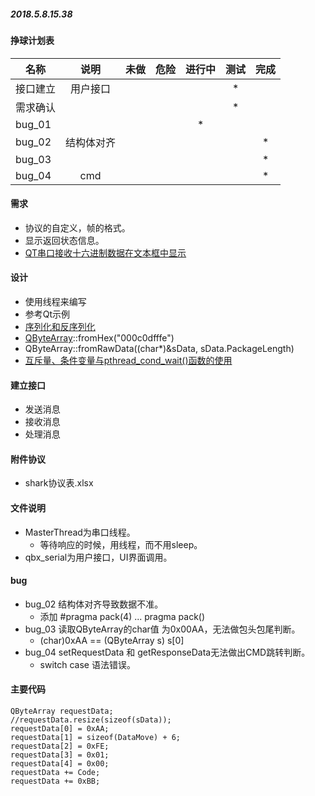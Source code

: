 ﻿##### 2018.5.8.15.38

#### 挣球计划表
| 名称      | 说明      | 未做 | 危险  |进行中| 测试 | 完成 |
| ------    |   :----:  |:----:|:----: |:----:|:----:|:----:|
|接口建立   | 用户接口  |     |       |      |   *   |      |
|需求确认   |           |      |       |      |    * |      |
|bug_01     |           |      |       |   *  |      |      |
|bug_02     | 结构体对齐|      |       |      |      |   *  |
|bug_03     |           |      |       |      |      |   *  |
|bug_04     |   cmd     |      |       |      |      |   *  |

#### 需求
* 协议的自定义，帧的格式。
* 显示返回状态信息。
* [QT串口接收十六进制数据在文本框中显示](https://blog.csdn.net/wingWC/article/details/72842504)
#### 设计
* 使用线程来编写
* 参考Qt示例
* [序列化和反序列化](https://blog.csdn.net/yj540993866/article/details/48367139)
* [QByteArray](http://doc.qt.io/qt-5.9/qbytearray.html)::fromHex("000c0dfffe")
* QByteArray::fromRawData((char*)&sData, sData.PackageLength)
* [互斥量、条件变量与pthread_cond_wait()函数的使用](https://www.cnblogs.com/cyyljw/p/7015774.html)
#### 建立接口
* 发送消息
* 接收消息
* 处理消息 

#### 附件协议
* shark协议表.xlsx

#### 文件说明
- MasterThread为串口线程。
  - 等待响应的时候，用线程，而不用sleep。  
- qbx_serial为用户接口，UI界面调用。
#### bug
- bug_02 结构体对齐导致数据不准。
  - 添加 #pragma pack(4) ... pragma pack()
- bug_03 读取QByteArray的char值 为0x00AA，无法做包头包尾判断。
    - (char)0xAA == (QByteArray s) s[0]
- bug_04 setRequestData 和 getResponseData无法做出CMD跳转判断。
  - switch case 语法错误。

#### 主要代码
```
QByteArray requestData;
//requestData.resize(sizeof(sData));
requestData[0] = 0xAA;
requestData[1] = sizeof(DataMove) + 6;
requestData[2] = 0xFE;
requestData[3] = 0x01;
requestData[4] = 0x00;
requestData += Code;
requestData += 0xBB;
```
